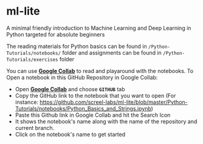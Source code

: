 # ml-lite

A minimal friendly introduction to Machine Learning and Deep Learning in Python targeted for absolute beginners

The reading materials for Python basics can be found in `/Python-Tutorials/notebooks/` folder and assignments can be found in `/Python-Tutorials/exercises` folder

You can use **[Google Collab](https://colab.research.google.com/)** to read and playaround with the notebooks. To Open a notebook in this GitHub Repository in Google Collab:

* Open **[Google Collab](https://colab.research.google.com/)** and choose **`GITHUB`** tab
* Copy the GitHub link to the notebook that you want to open (For instance: https://github.com/screel-labs/ml-lite/blob/master/Python-Tutorials/notebooks/Python_Basics_and_Strings.ipynb)
 * Paste this Github link in Google Collab and hit the Search Icon
 * It shows the notebook's name along with the name of the repository and current branch. 
 * Click on the notebook's name to get started 
 

